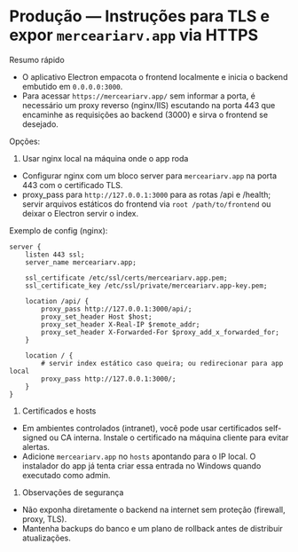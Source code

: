 # Produção — Instruções para TLS e expor `merceariarv.app` via HTTPS

Resumo rápido

- O aplicativo Electron empacota o frontend localmente e inicia o backend embutido em `0.0.0.0:3000`.
- Para acessar `https://merceariarv.app/` sem informar a porta, é necessário um proxy reverso (nginx/IIS) escutando na porta 443 que encaminhe as requisições ao backend (3000) e sirva o frontend se desejado.

Opções:

1) Usar nginx local na máquina onde o app roda

- Configurar nginx com um bloco server para `merceariarv.app` na porta 443 com o certificado TLS.
- proxy_pass para `http://127.0.0.1:3000` para as rotas /api e /health; servir arquivos estáticos do frontend via `root /path/to/frontend` ou deixar o Electron servir o index.

Exemplo de config (nginx):

```nginx
server {
    listen 443 ssl;
    server_name merceariarv.app;

    ssl_certificate /etc/ssl/certs/merceariarv.app.pem;
    ssl_certificate_key /etc/ssl/private/merceariarv.app-key.pem;

    location /api/ {
        proxy_pass http://127.0.0.1:3000/api/;
        proxy_set_header Host $host;
        proxy_set_header X-Real-IP $remote_addr;
        proxy_set_header X-Forwarded-For $proxy_add_x_forwarded_for;
    }

    location / {
        # servir index estático caso queira; ou redirecionar para app local
        proxy_pass http://127.0.0.1:3000/;
    }
}
```

1) Certificados e hosts

- Em ambientes controlados (intranet), você pode usar certificados self-signed ou CA interna. Instale o certificado na máquina cliente para evitar alertas.
- Adicione `merceariarv.app` no `hosts` apontando para o IP local. O instalador do app já tenta criar essa entrada no Windows quando executado como admin.

1) Observações de segurança

- Não exponha diretamente o backend na internet sem proteção (firewall, proxy, TLS).
- Mantenha backups do banco e um plano de rollback antes de distribuir atualizações.
